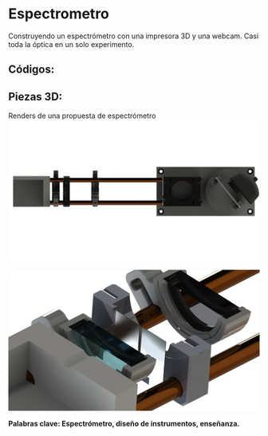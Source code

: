 # Espectrometro
Construyendo un espectrómetro con una impresora 3D y una webcam. Casi toda la óptica en un solo experimento.


## Códigos:


## Piezas 3D:
Renders de una propuesta de espectrómetro
![Esquema completo](https://github.com/EmilianoJan/Espectrometro/blob/acdfd7f4f4078cd129dc0f01e9755633c6c14de7/Piezas/Renders/Render2.png?raw=true)

![Esquema completo](https://github.com/EmilianoJan/Espectrometro/blob/acdfd7f4f4078cd129dc0f01e9755633c6c14de7/Piezas/Renders/Render8.png?raw=true)

**Palabras clave: Espectrómetro, diseño de instrumentos, enseñanza.**


